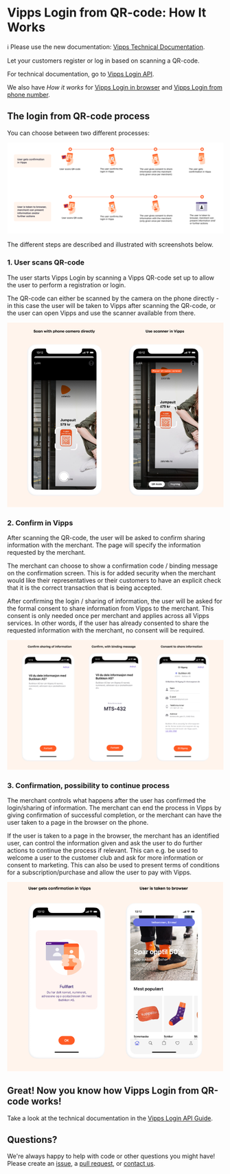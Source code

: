 <!-- START_METADATA
---
title: How it works with QR
sidebar_position: 15
---
END_METADATA -->

# Vipps Login from QR-code: How It Works

<!-- START_COMMENT -->

ℹ️ Please use the new documentation:
[Vipps Technical Documentation](https://vippsas.github.io/vipps-developer-docs/).

<!-- END_COMMENT -->

Let your customers register or log in based on scanning a QR-code.

For technical documentation, go to
[Vipps Login API](vipps-login-api.md).

We also have _How it works_ for [Vipps Login in browser](vipps-login-api-howitworks.md) and [Vipps Login from phone number](vipps-login-from-phone-number-api-howitworks.md).

## The login from QR-code process

You can choose between two different processes:

![login process](images/vipps-login-from-QR-process.png)

The different steps are described and illustrated with screenshots below.

### 1. User scans QR-code

The user starts Vipps Login by scanning a Vipps QR-code set up to allow the user to perform a registration or login.

The QR-code can either be scanned by the camera on the phone directly - in this case the user will be taken to Vipps after scanning the QR-code, or the user can open Vipps and use the scanner available from there.

![User gets push message from Vipps](images/vipps-login-QR-scan.png)

### 2. Confirm in Vipps

After scanning the QR-code, the user will be asked to confirm sharing information with the merchant. The page will specify the information requested by the merchant.

The merchant can choose to show a confirmation code / binding message on the confirmation screen. This is for added security when the merchant would like their representatives or their customers to have an explicit check that it is the correct transaction that is being accepted.

After confirming the login / sharing of information, the user will be asked for the formal consent to share information from Vipps to the merchant. This consent is only needed once per merchant and applies across all Vipps services. In other words, if the user has already consented to share the requested information with the merchant, no consent will be required.

![User confirm in Vipps](images/vipps-login-confirm.png)

### 3. Confirmation, possibility to continue process

The merchant controls what happens after the user has  confirmed the login/sharing of information. The merchant can end the process in Vipps by giving confirmation of successful completion, or the merchant can have the user taken to a page in the browser on the phone.

If the user is taken to a page in the browser, the merchant has an identified user, can control the information given and ask the user to do further actions to continue the process if relevant. This can e.g. be used to welcome a user to the customer club and ask for more information or consent to marketing. This can also be used to present terms of conditions for a subscription/purchase and allow the user to pay with Vipps.

![User gets confirmation in Vipps or is taken to browser](images/vipps-login-confirmation.png)

## Great! Now you know how Vipps Login from QR-code works!

Take a look at the technical documentation in the [Vipps Login API Guide](vipps-login-api.md).

## Questions?

We're always happy to help with code or other questions you might have!
Please create an [issue](https://github.com/vippsas/vipps-login-api/issues),
a [pull request](https://github.com/vippsas/vipps-login-api/pulls),
or [contact us](https://github.com/vippsas/vipps-developers/blob/master/contact.md).
